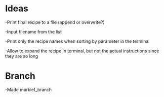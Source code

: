 # Ideas

-Print final recipe to a file (append or overwrite?)
 
 -Input filename from the list
 
 -Print only the recipe names when sorting by parameter in the terminal
 
 -Allow to expand the recipe in terminal, but not the actual instructions since they are so long

 # Branch

 -Made markief_branch
